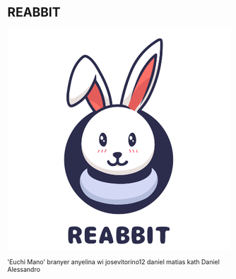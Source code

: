 # REABBIT
![Image text](https://raw.githubusercontent.com/branyerbjr/REABBIT/main/imgs/logo.svg)



'Euchi Mano'
branyer
anyelina
wi
josevitorino12
daniel
matias
kath 
Daniel Alessandro
<html>
</html>

